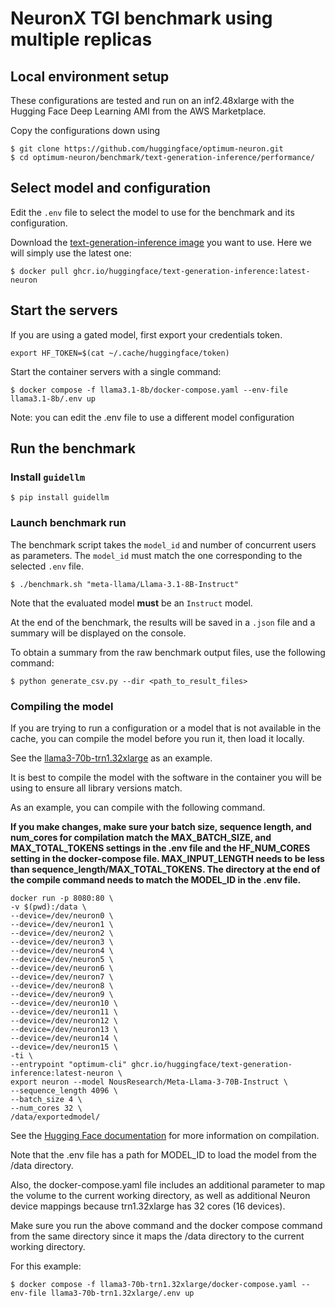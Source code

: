 # NeuronX TGI benchmark using multiple replicas

## Local environment setup

These configurations are tested and run on an inf2.48xlarge with the Hugging Face Deep Learning AMI from the AWS Marketplace.

Copy the configurations down using

```shell
$ git clone https://github.com/huggingface/optimum-neuron.git
$ cd optimum-neuron/benchmark/text-generation-inference/performance/
```


## Select model and configuration

Edit the `.env` file to select the model to use for the benchmark and its configuration.

Download the [text-generation-inference image](https://github.com/huggingface/text-generation-inference/pkgs/container/text-generation-inference) you want to use. Here we will simply use the latest one:

```shell
$ docker pull ghcr.io/huggingface/text-generation-inference:latest-neuron
```

## Start the servers

If you are using a gated model, first export your credentials token.

```shell
export HF_TOKEN=$(cat ~/.cache/huggingface/token)
```

Start the container servers with a single command:

```shell
$ docker compose -f llama3.1-8b/docker-compose.yaml --env-file llama3.1-8b/.env up
```

Note: you can edit the .env file to use a different model configuration

## Run the benchmark

### Install `guidellm`

```shell
$ pip install guidellm
```

### Launch benchmark run

The benchmark script takes the `model_id` and number of concurrent users as parameters.
The `model_id` must match the one corresponding to the selected `.env` file.

```shell
$ ./benchmark.sh "meta-llama/Llama-3.1-8B-Instruct"
```

Note that the evaluated model **must** be an `Instruct` model.

At the end of the benchmark, the results will be saved in a `.json` file and a
summary will be displayed on the console.

To obtain a summary from the raw benchmark output files, use the following command:

```shell
$ python generate_csv.py --dir <path_to_result_files>
```

### Compiling the model

If you are trying to run a configuration or a model that is not available in the cache, you can compile the model before you run it, then load it locally.

See the [llama3-70b-trn1.32xlarge](llama3-70b-trn1.32xlarge) as an example.

It is best to compile the model with the software in the container you will be using to ensure all library versions match.

As an example, you can compile with the following command.

**If you make changes, make sure your batch size, sequence length, and num_cores for compilation match the MAX_BATCH_SIZE, and MAX_TOTAL_TOKENS settings in the .env file and the HF_NUM_CORES setting in the docker-compose file.
MAX_INPUT_LENGTH needs to be less than sequence_length/MAX_TOTAL_TOKENS.  The directory at the end of the compile command needs to match the MODEL_ID in the .env file.**

```
docker run -p 8080:80 \
-v $(pwd):/data \
--device=/dev/neuron0 \
--device=/dev/neuron1 \
--device=/dev/neuron2 \
--device=/dev/neuron3 \
--device=/dev/neuron4 \
--device=/dev/neuron5 \
--device=/dev/neuron6 \
--device=/dev/neuron7 \
--device=/dev/neuron8 \
--device=/dev/neuron9 \
--device=/dev/neuron10 \
--device=/dev/neuron11 \
--device=/dev/neuron12 \
--device=/dev/neuron13 \
--device=/dev/neuron14 \
--device=/dev/neuron15 \
-ti \
--entrypoint "optimum-cli" ghcr.io/huggingface/text-generation-inference:latest-neuron \
export neuron --model NousResearch/Meta-Llama-3-70B-Instruct \
--sequence_length 4096 \
--batch_size 4 \
--num_cores 32 \
/data/exportedmodel/
```
See the [Hugging Face documentation](https://huggingface.co/docs/optimum-neuron/en/guides/export_model#exporting-a-model-to-neuron-using-the-cli) for more information on compilation.

Note that the .env file has a path for MODEL_ID to load the model from the /data directory.

Also, the docker-compose.yaml file includes an additional parameter to map the volume to the current working directory, as well as additional Neuron device mappings because trn1.32xlarge has 32 cores (16 devices).

Make sure you run the above command and the docker compose command from the same directory since it maps the /data directory to the current working directory.

For this example:
```
$ docker compose -f llama3-70b-trn1.32xlarge/docker-compose.yaml --env-file llama3-70b-trn1.32xlarge/.env up
```



